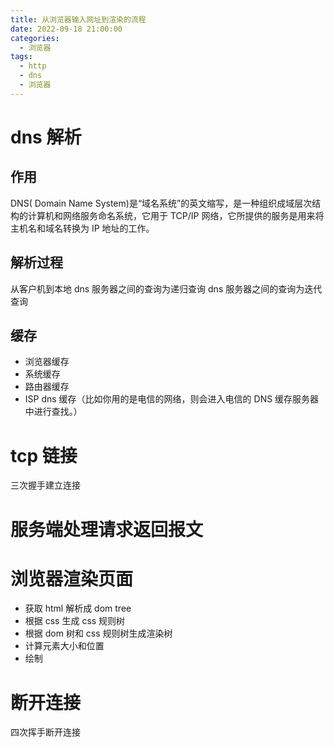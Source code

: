 ```yaml
---
title: 从浏览器输入网址到渲染的流程
date: 2022-09-18 21:00:00
categories:
  - 浏览器
tags:
  - http
  - dns
  - 浏览器
---
```


# dns 解析

## 作用

DNS( Domain Name System)是“域名系统”的英文缩写，是一种组织成域层次结构的计算机和网络服务命名系统，它用于 TCP/IP 网络，它所提供的服务是用来将主机名和域名转换为 IP 地址的工作。

## 解析过程

从客户机到本地 dns 服务器之间的查询为递归查询
dns 服务器之间的查询为迭代查询

## 缓存

- 浏览器缓存
- 系统缓存
- 路由器缓存
- ISP dns 缓存（比如你用的是电信的网络，则会进入电信的 DNS 缓存服务器中进行查找。）

# tcp 链接

三次握手建立连接

# 服务端处理请求返回报文

# 浏览器渲染页面

- 获取 html 解析成 dom tree
- 根据 css 生成 css 规则树
- 根据 dom 树和 css 规则树生成渲染树
- 计算元素大小和位置
- 绘制

# 断开连接

四次挥手断开连接
